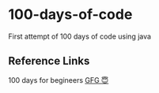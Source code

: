# 100-days-of-code
First attempt of 100 days of code using java

## Reference Links

100 days for begineers [GFG :innocent:	](https://www.geeksforgeeks.org/100-days-of-code-a-complete-guide-for-beginners-and-experienced/)
